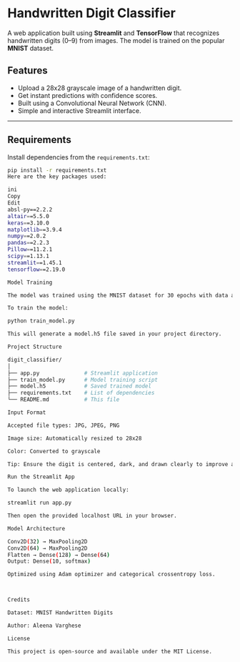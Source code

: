 # Handwritten Digit Classifier

A web application built using **Streamlit** and **TensorFlow** that recognizes handwritten digits (0–9) from images. The model is trained on the popular **MNIST** dataset.


## Features

- Upload a 28x28 grayscale image of a handwritten digit.
- Get instant predictions with confidence scores.
- Built using a Convolutional Neural Network (CNN).
- Simple and interactive Streamlit interface.

---

## Requirements

Install dependencies from the `requirements.txt`:

```bash
pip install -r requirements.txt
Here are the key packages used:

ini
Copy
Edit
absl-py==2.2.2  
altair==5.5.0  
keras==3.10.0  
matplotlib==3.9.4  
numpy==2.0.2  
pandas==2.2.3  
Pillow==11.2.1  
scipy==1.13.1  
streamlit==1.45.1  
tensorflow==2.19.0 

Model Training

The model was trained using the MNIST dataset for 30 epochs with data augmentation to improve performance.

To train the model:

python train_model.py

This will generate a model.h5 file saved in your project directory.

Project Structure

digit_classifier/
│
├── app.py              # Streamlit application
├── train_model.py      # Model training script
├── model.h5            # Saved trained model
├── requirements.txt    # List of dependencies
└── README.md           # This file

Input Format

Accepted file types: JPG, JPEG, PNG

Image size: Automatically resized to 28x28

Color: Converted to grayscale

Tip: Ensure the digit is centered, dark, and drawn clearly to improve accuracy.

Run the Streamlit App

To launch the web application locally:

streamlit run app.py

Then open the provided localhost URL in your browser.

Model Architecture

Conv2D(32) → MaxPooling2D
Conv2D(64) → MaxPooling2D
Flatten → Dense(128) → Dense(64)
Output: Dense(10, softmax)

Optimized using Adam optimizer and categorical crossentropy loss.



Credits

Dataset: MNIST Handwritten Digits

Author: Aleena Varghese

License

This project is open-source and available under the MIT License.